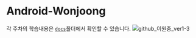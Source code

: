 # Android-Wonjoong
각 주차의 학습내용은 [`docs`](https://github.com/29th-WE-SOPT-Android-Part/Android-Wonjoong/tree/main/docs)폴더에서 확인할 수 있습니다.
![github_이원중_ver1-3](https://user-images.githubusercontent.com/70698151/135753396-25570c43-83b4-4381-a6c8-2dff8e2cc48e.png)
